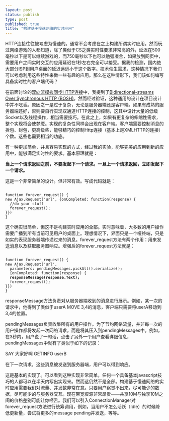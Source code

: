 ```yaml
--- 
layout: post
status: publish
type: post
published: true
title: "构建基于慢速网络的实时应用"
---
```

HTTP连接往往被考虑为慢速的。通常不会考虑在之上构建所谓实时应用。然而玩过网络游戏的人都知道，除了类似于CS之类实时性要求非常高的外，延迟在500毫秒以下是可以继续游戏的，而750毫秒以下也可以勉强凑合，如果放到网页中，需要用户之间实时交互的应用延迟在1秒左右完全可以接受。据我的检测，国内绝大部分ISP到用户桌面的延迟远远小于这个数字。技术催生需求，这种情况下我们可以考虑利用这些特性来做一些有趣的应用。那么在这种情形下，我们该如何编写具备实时性的客户端代码？

在前面讨论的<a href="http://michael.nona.name/archives/170">双向流模拟同步HTTP连接</a>中，我提到了<a href="http://www.xmpp.org/extensions/xep-0124.html">Bidirectional-streams Over Synchronous HTTP (BOSH)</a>。然而经过验证，这种通用的设计在项目设计中并不吃香。原因之一是过于复杂，无论是服务器端还是客户端。如果有成熟的服务器端还好，否则要自行实现双通道HTTP连接的控制，这其中设计大量的低级Socket以及线程操作，相当需要技巧。在此之上，如果有更复杂的伸缩性需求，整个实现将会使梦魇。实现的复杂性同样会出现在客户端。客户端需要控制消息的拆包、封包，更高级些，能够精巧的控制Http连接（基本上是XMLHTTP的连接）个数。这些也需要相当的功底。

有一种更加简单，并且容易实现的方式，经过我的实验，能够完美的应用到新的应用中，能够满足实时性的要求。基本原理就是：

<strong>当上一个请求返回之前，不要发起下一个请求。一旦上一个请求返回，立即发起下一个请求。</strong>

这是一个非常简单的设计。但非常有效。写成代码就是：

<code>
function forever_request() {
new Ajax.Request('url', {onCompleted: function(response) {
  //do your stuff
  forever_request();
}})
}
</code>

这个确实很简单，但这不是构建实时应用的全部。实时意味着，大多数的用户操作需要广播到所有当前可见用户的桌面上。理想情况下，界面只是一个哑终端，只是如实的表现服务器端传递过来的消息。forever_request方法有两个作用：用来发送消息以及获取服务器响应。增强后的forever_request方法就是：

<code>
function forever_request() {
new Ajax.Request('url', 
  parameters: pendingMessages.pickAll().serialize();
  {onCompleted: function(response) {
  <strong>responseMessage(response.Text);</strong>
  forever_request();
}})
}
</code>

responseMessage方法负责对从服务器端收到的消息进行展示。例如，某一次的请求中，他得到了类似于userA MOVE 3,4的消息，客户端只需要将userA移动到3,4的位置。

pendingMessages负责收集所有的用户操作。为了节约网络流量，并非每一次的用户操作都将发起一次网络请求，而是将其压入到pendingMessages中。例如，在3秒内，用户说了一句话，点击了另外一个用户查看详细信息，pendingMessages中就有了类似于如下的记录：

SAY 大家好啊
GETINFO  userB

在下一次请求，这些消息被发送到服务器端，用户可以得到响应。

这是基本的实现了。可以看到这种实现非常简单，任何一个具备基本javascript技巧的人都可以在半天内写出实现来。然而这仍然不是全部。构建基于慢速网络的实时应用需要我们对流量、并发数非常在意。只要用户察觉不出来，尽可能少的数据，尽可能少的与服务器交互。现在带宽资源非常昂贵——共享10M与独享10M之间的价格差别可能让你咂舌。我们可以引入ConnectionManager对forever_request方法进行统筹调用，例如，当用户不怎么活跃（Idle）的时候降低更新量，尝试将更多的message pending并发送，等等。
